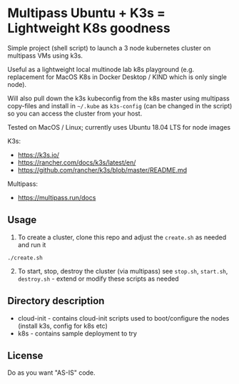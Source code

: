 # Multipass Ubuntu + K3s = Lightweight K8s goodness

Simple project (shell script) to launch a 3 node kubernetes cluster on multipass VMs using k3s.

Useful as a lightweight local multinode lab k8s playground (e.g. replacement for MacOS K8s in Docker Desktop / KIND which is only single node).

Will also pull down the k3s kubeconfig from the k8s master using multipass copy-files and install in `~/.kube` as `k3s-config` (can be changed in the script) so you can access the cluster from your host.

Tested on MacOS / Linux; currently uses Ubuntu 18.04 LTS for node images

K3s:
 - https://k3s.io/
 - https://rancher.com/docs/k3s/latest/en/
 - https://github.com/rancher/k3s/blob/master/README.md


Multipass:
- https://multipass.run/docs


## Usage

1. To create a cluster, clone this repo and adjust the `create.sh` as needed and run it

```
./create.sh
```

2. To start, stop, destroy the cluster (via multipass) see `stop.sh`, `start.sh`, `destroy.sh` - extend or modify these scripts as needed


## Directory description

 - cloud-init - contains cloud-init scripts used to boot/configure the nodes (install k3s, config for k8s etc)
 - k8s - contains sample deployment to try


## License
Do as you want "AS-IS" code.
